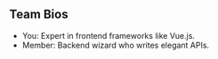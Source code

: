## Team Bios

- You: Expert in frontend frameworks like Vue.js.
- Member: Backend wizard who writes elegant APIs.

